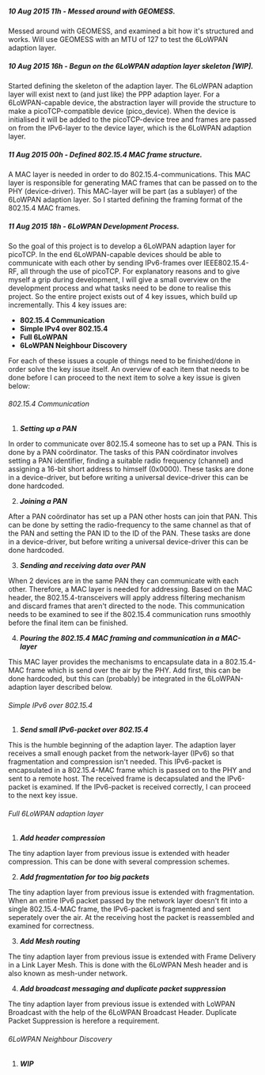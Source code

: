 ##### 10 Aug 2015 11h -   Messed around with GEOMESS.
Messed around with GEOMESS, and examined a bit how it's structured and works. Will use GEOMESS with an MTU of 127 to test the 6LoWPAN adaption layer.

##### 10 Aug 2015 16h -   Begun on the 6LoWPAN adaption layer skeleton [WIP].
Started defining the skeleton of the adaption layer. The 6LoWPAN adaption layer will exist next to (and just like) the PPP adaption layer. For a 6LoWPAN-capable device, the abstraction layer will provide the structure to make a picoTCP-compatible device (pico_device). When the device is initialised it will be added to the picoTCP-device tree and frames are passed on from the IPv6-layer to the device layer, which is the 6LoWPAN adaption layer.

##### 11 Aug 2015 00h -   Defined 802\.15\.4 MAC frame structure.
A MAC layer is needed in order to do 802.15.4-communications. This MAC layer is responsible for generating MAC frames that can be passed on to the PHY (device-driver). This MAC-layer will be part (as a sublayer) of the 6LoWPAN adaption layer.
So I started defining the framing format of the 802.15.4 MAC frames.

##### 11 Aug 2015 18h -   6LoWPAN Development Process.
So the goal of this project is to develop a 6LoWPAN adaption layer for picoTCP. In the end 6LoWPAN-capable devices should be able to communicate with each other by sending IPv6-frames over IEEE802.15.4-RF, all through the use of picoTCP.
For explanatory reasons and to give myself a grip during development, I will give a small overview on the development process and what tasks need to be done to realise this project.
So the entire project exists out of 4 key issues, which build up incrementally. This 4 key issues are:

- **802.15.4 Communication**
- **Simple IPv4 over 802.15.4**
- **Full 6LoWPAN**
- **6LoWPAN Neighbour Discovery**

For each of these issues a couple of things need to be finished/done in order solve the key issue itself. An overview of each item that needs to be done before I can proceed to the next item to solve a key issue is given below:

###### 802.15.4 Communication
1. ***Setting up a PAN***

In order to communicate over 802.15.4 someone has to set up a PAN. This is done by a PAN coördinator. The tasks of this PAN coördinator involves setting a PAN identifier, finding a suitable radio frequency (channel) and assigning a 16-bit short address to himself (0x0000).
These tasks are done in a device-driver, but before writing a universal device-driver this can be done hardcoded.

2. ***Joining a PAN***

After a PAN coördinator has set up a PAN other hosts can join that PAN. This can be done by setting the radio-frequency to the same channel as that of the PAN and setting the PAN ID to the ID of the PAN. These tasks are done in a device-driver, but before writing a universal device-driver this can be done hardcoded.

3. ***Sending and receiving data over PAN***

When 2 devices are in the same PAN they can communicate with each other. Therefore, a MAC layer is needed for addressing. Based on the MAC header, the 802.15.4-transceivers will apply address filtering mechanism and discard frames that aren't directed to the node. This communication needs to be examined to see if the 802.15.4 communication runs smoothly before the final item can be finished.

4. ***Pouring the 802.15.4 MAC framing and communication in a MAC-layer***

This MAC layer provides the mechanisms to encapsulate data in a 802.15.4-MAC frame which is send over the air by the PHY. Add first, this can be done hardcoded, but this can (probably) be integrated in the 6LoWPAN-adaption layer described below.

###### Simple IPv6 over 802.15.4
1. ***Send small IPv6-packet over 802.15.4***

This is the humble beginning of the adaption layer. The adaption layer receives a small enough packet from the network-layer (IPv6) so that fragmentation and compression isn't needed. This IPv6-packet is encapsulated in a 802.15.4-MAC frame which is passed on to the PHY and sent to a remote host. The received frame is decapsulated and the IPv6-packet is examined. If the IPv6-packet is received correctly, I can proceed to the next key issue.

###### Full 6LoWPAN adaption layer
1. ***Add header compression***

The tiny adaption layer from previous issue is extended with header compression. This can be done with several compression schemes.

2. ***Add fragmentation for too big packets***

The tiny adaption layer from previous issue is extended with fragmentation. When an entire IPv6 packet passed by the network layer doesn't fit into a single 802.15.4-MAC frame, the IPv6-packet is fragmented and sent seperately over the air. At the receiving host the packet is reassembled and examined for correctness.

3. ***Add Mesh routing***

The tiny adaption layer from previous issue is extended with Frame Delivery in a Link Layer Mesh. This is done with the 6LoWPAN Mesh header and is also known as mesh-under network.

4. ***Add broadcast messaging and duplicate packet suppression***

The tiny adaption layer from previous issue is extended with LoWPAN Broadcast with the help of the 6LoWPAN Broadcast Header. Duplicate Packet Suppression is herefore a requirement.
###### 6LoWPAN Neighbour Discovery
1. ***WIP***
